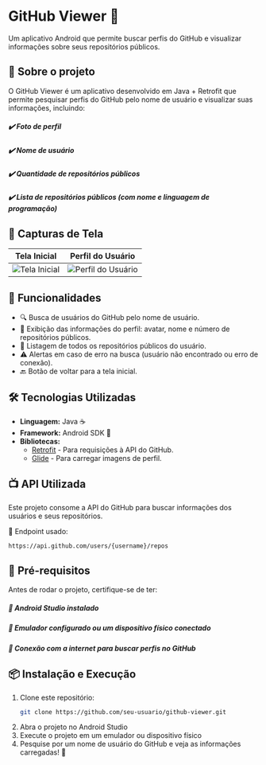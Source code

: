 # GitHub Viewer 🚀

Um aplicativo Android que permite buscar perfis do GitHub e visualizar informações sobre seus repositórios públicos.

## 🐜 Sobre o projeto
O GitHub Viewer é um aplicativo desenvolvido em Java + Retrofit que permite pesquisar perfis do GitHub pelo nome de usuário e visualizar suas informações, incluindo:

##### ✔️ Foto de perfil
##### ✔️ Nome de usuário
##### ✔️ Quantidade de repositórios públicos
##### ✔️ Lista de repositórios públicos (com nome e linguagem de programação)

## 📸 Capturas de Tela
| Tela Inicial | Perfil do Usuário |
|-------------|------------------|
| ![Tela Inicial](./screenshots/tela_inicial.png) | ![Perfil do Usuário](./screenshots/perfil_usuario.png) |

## 📌 Funcionalidades
- 🔍 Busca de usuários do GitHub pelo nome de usuário.
- 📄 Exibição das informações do perfil: avatar, nome e número de repositórios públicos.
- 📂 Listagem de todos os repositórios públicos do usuário.
- ⚠️ Alertas em caso de erro na busca (usuário não encontrado ou erro de conexão).
- 🔙 Botão de voltar para a tela inicial.

## 🛠️ Tecnologias Utilizadas
- **Linguagem:** Java ☕
- **Framework:** Android SDK 📱
- **Bibliotecas:**
    - [Retrofit](https://square.github.io/retrofit/) - Para requisições à API do GitHub.
    - [Glide](https://github.com/bumptech/glide) - Para carregar imagens de perfil.

## 📺 API Utilizada
Este projeto consome a API do GitHub para buscar informações dos usuários e seus repositórios.

🔗 Endpoint usado:

```sh
https://api.github.com/users/{username}/repos
```

## 📌 Pré-requisitos
Antes de rodar o projeto, certifique-se de ter:

##### 🔹 Android Studio instalado
##### 🔹 Emulador configurado ou um dispositivo físico conectado
##### 🔹 Conexão com a internet para buscar perfis no GitHub

## 📦 Instalação e Execução
1. Clone este repositório:
   ```sh
   git clone https://github.com/seu-usuario/github-viewer.git
   ```
2. Abra o projeto no Android Studio
3. Execute o projeto em um emulador ou dispositivo físico
4. Pesquise por um nome de usuário do GitHub e veja as informações carregadas! 🎉